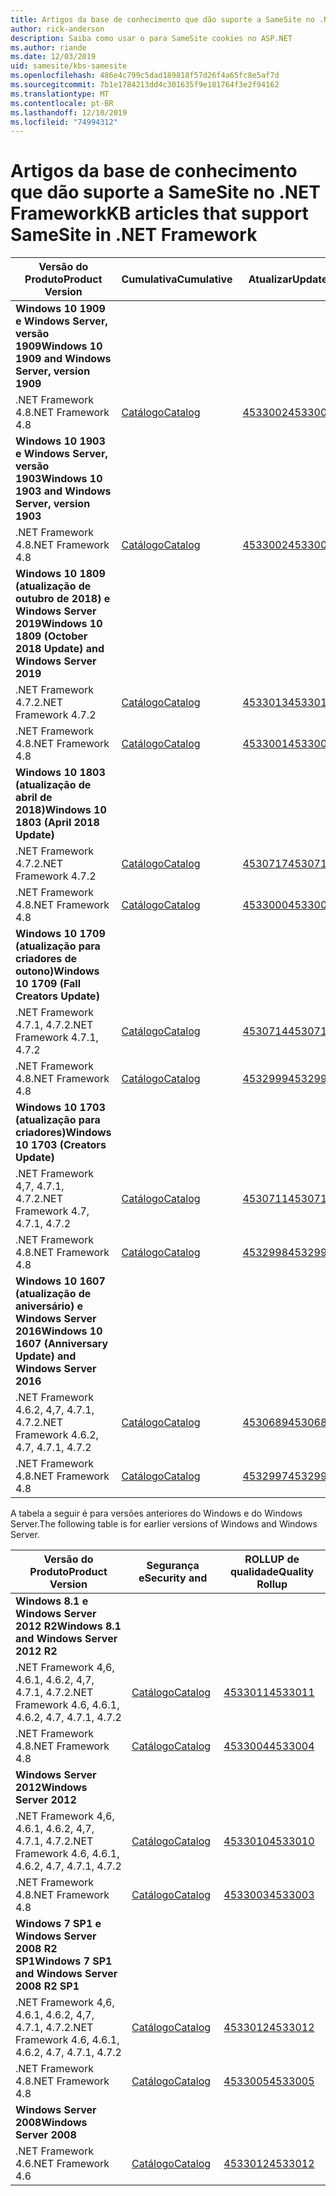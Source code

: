 ```yaml
---
title: Artigos da base de conhecimento que dão suporte a SameSite no .NET Framework
author: rick-anderson
description: Saiba como usar o para SameSite cookies no ASP.NET
ms.author: riande
ms.date: 12/03/2019
uid: samesite/kbs-samesite
ms.openlocfilehash: 486e4c799c5dad189818f57d26f4a65fc8e5af7d
ms.sourcegitcommit: 7b1e1784213dd4c301635f9e181764f3e2f94162
ms.translationtype: MT
ms.contentlocale: pt-BR
ms.lasthandoff: 12/10/2019
ms.locfileid: "74994312"
---
```

# <a name="kb-articles-that-support-samesite-in-net-framework"></a><span data-ttu-id="16f0b-103">Artigos da base de conhecimento que dão suporte a SameSite no .NET Framework</span><span class="sxs-lookup"><span data-stu-id="16f0b-103">KB articles that support SameSite in .NET Framework</span></span>

| <span data-ttu-id="16f0b-104">Versão do Produto</span><span class="sxs-lookup"><span data-stu-id="16f0b-104">Product Version</span></span> | <span data-ttu-id="16f0b-105">Cumulativa</span><span class="sxs-lookup"><span data-stu-id="16f0b-105">Cumulative</span></span> | <span data-ttu-id="16f0b-106">Atualizar</span><span class="sxs-lookup"><span data-stu-id="16f0b-106">Update</span></span> |
| ------------- | ------------- | --- |
| <span data-ttu-id="16f0b-107">**Windows 10 1909 e Windows Server, versão 1909**</span><span class="sxs-lookup"><span data-stu-id="16f0b-107">**Windows 10 1909 and Windows Server, version 1909**</span></span> | | |
| <span data-ttu-id="16f0b-108">.NET Framework 4.8</span><span class="sxs-lookup"><span data-stu-id="16f0b-108">.NET Framework 4.8</span></span>  | [<span data-ttu-id="16f0b-109">Catálogo</span><span class="sxs-lookup"><span data-stu-id="16f0b-109">Catalog</span></span>](http://www.catalog.update.microsoft.com/Search.aspx?q=4533002)  | [<span data-ttu-id="16f0b-110">4533002</span><span class="sxs-lookup"><span data-stu-id="16f0b-110">4533002</span></span>](https://support.microsoft.com/en-us/help/4533002) |
| <span data-ttu-id="16f0b-111">**Windows 10 1903 e Windows Server, versão 1903**</span><span class="sxs-lookup"><span data-stu-id="16f0b-111">**Windows 10 1903 and Windows Server, version 1903**</span></span> | | |
| <span data-ttu-id="16f0b-112">.NET Framework 4.8</span><span class="sxs-lookup"><span data-stu-id="16f0b-112">.NET Framework 4.8</span></span>  | [<span data-ttu-id="16f0b-113">Catálogo</span><span class="sxs-lookup"><span data-stu-id="16f0b-113">Catalog</span></span>](http://www.catalog.update.microsoft.com/Search.aspx?q=4533002)  | [<span data-ttu-id="16f0b-114">4533002</span><span class="sxs-lookup"><span data-stu-id="16f0b-114">4533002</span></span>](https://support.microsoft.com/en-us/help/4533002) |
| <span data-ttu-id="16f0b-115">**Windows 10 1809 (atualização de outubro de 2018) e Windows Server 2019**</span><span class="sxs-lookup"><span data-stu-id="16f0b-115">**Windows 10 1809 (October 2018 Update) and Windows Server 2019**</span></span> | |
| <span data-ttu-id="16f0b-116">.NET Framework 4.7.2</span><span class="sxs-lookup"><span data-stu-id="16f0b-116">.NET Framework 4.7.2</span></span>  | [<span data-ttu-id="16f0b-117">Catálogo</span><span class="sxs-lookup"><span data-stu-id="16f0b-117">Catalog</span></span>](http://www.catalog.update.microsoft.com/Search.aspx?q=4533013)  | [<span data-ttu-id="16f0b-118">4533013</span><span class="sxs-lookup"><span data-stu-id="16f0b-118">4533013</span></span>](https://support.microsoft.com/en-us/help/4533013) |
| <span data-ttu-id="16f0b-119">.NET Framework 4.8</span><span class="sxs-lookup"><span data-stu-id="16f0b-119">.NET Framework 4.8</span></span>  | [<span data-ttu-id="16f0b-120">Catálogo</span><span class="sxs-lookup"><span data-stu-id="16f0b-120">Catalog</span></span>](http://www.catalog.update.microsoft.com/Search.aspx?q=4533001)  | [<span data-ttu-id="16f0b-121">4533001</span><span class="sxs-lookup"><span data-stu-id="16f0b-121">4533001</span></span>](https://support.microsoft.com/en-us/help/4533001) |
| <span data-ttu-id="16f0b-122">**Windows 10 1803 (atualização de abril de 2018)**</span><span class="sxs-lookup"><span data-stu-id="16f0b-122">**Windows 10 1803 (April 2018 Update)**</span></span> | |
| <span data-ttu-id="16f0b-123">.NET Framework 4.7.2</span><span class="sxs-lookup"><span data-stu-id="16f0b-123">.NET Framework 4.7.2</span></span>  | [<span data-ttu-id="16f0b-124">Catálogo</span><span class="sxs-lookup"><span data-stu-id="16f0b-124">Catalog</span></span>](http://www.catalog.update.microsoft.com/Search.aspx?q=4530717)  | [<span data-ttu-id="16f0b-125">4530717</span><span class="sxs-lookup"><span data-stu-id="16f0b-125">4530717</span></span>](https://support.microsoft.com/en-us/help/4530717) |
| <span data-ttu-id="16f0b-126">.NET Framework 4.8</span><span class="sxs-lookup"><span data-stu-id="16f0b-126">.NET Framework 4.8</span></span>  | [<span data-ttu-id="16f0b-127">Catálogo</span><span class="sxs-lookup"><span data-stu-id="16f0b-127">Catalog</span></span>](http://www.catalog.update.microsoft.com/Search.aspx?q=4533000)  | [<span data-ttu-id="16f0b-128">4533000</span><span class="sxs-lookup"><span data-stu-id="16f0b-128">4533000</span></span>](https://support.microsoft.com/en-us/help/4533000) |
| <span data-ttu-id="16f0b-129">**Windows 10 1709 (atualização para criadores de outono)**</span><span class="sxs-lookup"><span data-stu-id="16f0b-129">**Windows 10 1709 (Fall Creators Update)**</span></span> | |
| <span data-ttu-id="16f0b-130">.NET Framework 4.7.1, 4.7.2</span><span class="sxs-lookup"><span data-stu-id="16f0b-130">.NET Framework 4.7.1, 4.7.2</span></span>  | [<span data-ttu-id="16f0b-131">Catálogo</span><span class="sxs-lookup"><span data-stu-id="16f0b-131">Catalog</span></span>](http://www.catalog.update.microsoft.com/Search.aspx?q=4530714)  | [<span data-ttu-id="16f0b-132">4530714</span><span class="sxs-lookup"><span data-stu-id="16f0b-132">4530714</span></span>](https://support.microsoft.com/en-us/help/4530714) |
| <span data-ttu-id="16f0b-133">.NET Framework 4.8</span><span class="sxs-lookup"><span data-stu-id="16f0b-133">.NET Framework 4.8</span></span>  | [<span data-ttu-id="16f0b-134">Catálogo</span><span class="sxs-lookup"><span data-stu-id="16f0b-134">Catalog</span></span>](http://www.catalog.update.microsoft.com/Search.aspx?q=4532999)  | [<span data-ttu-id="16f0b-135">4532999</span><span class="sxs-lookup"><span data-stu-id="16f0b-135">4532999</span></span>](https://support.microsoft.com/en-us/help/4532999) |
| <span data-ttu-id="16f0b-136">**Windows 10 1703 (atualização para criadores)**</span><span class="sxs-lookup"><span data-stu-id="16f0b-136">**Windows 10 1703 (Creators Update)**</span></span> | |
| <span data-ttu-id="16f0b-137">.NET Framework 4,7, 4.7.1, 4.7.2</span><span class="sxs-lookup"><span data-stu-id="16f0b-137">.NET Framework 4.7, 4.7.1, 4.7.2</span></span>  | [<span data-ttu-id="16f0b-138">Catálogo</span><span class="sxs-lookup"><span data-stu-id="16f0b-138">Catalog</span></span>](http://www.catalog.update.microsoft.com/Search.aspx?q=4530711)  | [<span data-ttu-id="16f0b-139">4530711</span><span class="sxs-lookup"><span data-stu-id="16f0b-139">4530711</span></span>](https://support.microsoft.com/en-us/help/4530711) |
| <span data-ttu-id="16f0b-140">.NET Framework 4.8</span><span class="sxs-lookup"><span data-stu-id="16f0b-140">.NET Framework 4.8</span></span>  | [<span data-ttu-id="16f0b-141">Catálogo</span><span class="sxs-lookup"><span data-stu-id="16f0b-141">Catalog</span></span>](http://www.catalog.update.microsoft.com/Search.aspx?q=4532998)  | [<span data-ttu-id="16f0b-142">4532998</span><span class="sxs-lookup"><span data-stu-id="16f0b-142">4532998</span></span>](https://support.microsoft.com/en-us/help/4532998) |
| <span data-ttu-id="16f0b-143">**Windows 10 1607 (atualização de aniversário) e Windows Server 2016**</span><span class="sxs-lookup"><span data-stu-id="16f0b-143">**Windows 10 1607 (Anniversary Update) and Windows Server 2016**</span></span> | |
| <span data-ttu-id="16f0b-144">.NET Framework 4.6.2, 4,7, 4.7.1, 4.7.2</span><span class="sxs-lookup"><span data-stu-id="16f0b-144">.NET Framework 4.6.2, 4.7, 4.7.1, 4.7.2</span></span> | [<span data-ttu-id="16f0b-145">Catálogo</span><span class="sxs-lookup"><span data-stu-id="16f0b-145">Catalog</span></span>](http://www.catalog.update.microsoft.com/Search.aspx?q=4530689)  | [<span data-ttu-id="16f0b-146">4530689</span><span class="sxs-lookup"><span data-stu-id="16f0b-146">4530689</span></span>](https://support.microsoft.com/en-us/help/4530689) |
| <span data-ttu-id="16f0b-147">.NET Framework 4.8</span><span class="sxs-lookup"><span data-stu-id="16f0b-147">.NET Framework 4.8</span></span>  | [<span data-ttu-id="16f0b-148">Catálogo</span><span class="sxs-lookup"><span data-stu-id="16f0b-148">Catalog</span></span>](http://www.catalog.update.microsoft.com/Search.aspx?q=4532997)  | [<span data-ttu-id="16f0b-149">4532997</span><span class="sxs-lookup"><span data-stu-id="16f0b-149">4532997</span></span>](https://support.microsoft.com/en-us/help/4532997) |

<span data-ttu-id="16f0b-150">A tabela a seguir é para versões anteriores do Windows e do Windows Server.</span><span class="sxs-lookup"><span data-stu-id="16f0b-150">The following table is for earlier versions of Windows and Windows Server.</span></span>

| <span data-ttu-id="16f0b-151">Versão do Produto</span><span class="sxs-lookup"><span data-stu-id="16f0b-151">Product Version</span></span> | <span data-ttu-id="16f0b-152">Segurança e</span><span class="sxs-lookup"><span data-stu-id="16f0b-152">Security and</span></span> | <span data-ttu-id="16f0b-153">ROLLUP de qualidade</span><span class="sxs-lookup"><span data-stu-id="16f0b-153">Quality Rollup</span></span> |
| ------------- | ------------- | --- |
| <span data-ttu-id="16f0b-154">**Windows 8.1 e Windows Server 2012 R2**</span><span class="sxs-lookup"><span data-stu-id="16f0b-154">**Windows 8.1 and Windows Server 2012 R2**</span></span> | |
| <span data-ttu-id="16f0b-155">.NET Framework 4,6, 4.6.1, 4.6.2, 4,7, 4.7.1, 4.7.2</span><span class="sxs-lookup"><span data-stu-id="16f0b-155">.NET Framework 4.6, 4.6.1, 4.6.2, 4.7, 4.7.1, 4.7.2</span></span> | [<span data-ttu-id="16f0b-156">Catálogo</span><span class="sxs-lookup"><span data-stu-id="16f0b-156">Catalog</span></span>](http://www.catalog.update.microsoft.com/Search.aspx?q=4533011)  | [<span data-ttu-id="16f0b-157">4533011</span><span class="sxs-lookup"><span data-stu-id="16f0b-157">4533011</span></span>](https://support.microsoft.com/en-us/help/4533011) |
| <span data-ttu-id="16f0b-158">.NET Framework 4.8</span><span class="sxs-lookup"><span data-stu-id="16f0b-158">.NET Framework 4.8</span></span>  | [<span data-ttu-id="16f0b-159">Catálogo</span><span class="sxs-lookup"><span data-stu-id="16f0b-159">Catalog</span></span>](http://www.catalog.update.microsoft.com/Search.aspx?q=4533004)  | [<span data-ttu-id="16f0b-160">4533004</span><span class="sxs-lookup"><span data-stu-id="16f0b-160">4533004</span></span>](https://support.microsoft.com/en-us/help/4533004) |
| <span data-ttu-id="16f0b-161">**Windows Server 2012**</span><span class="sxs-lookup"><span data-stu-id="16f0b-161">**Windows Server 2012**</span></span> | |
| <span data-ttu-id="16f0b-162">.NET Framework 4,6, 4.6.1, 4.6.2, 4,7, 4.7.1, 4.7.2</span><span class="sxs-lookup"><span data-stu-id="16f0b-162">.NET Framework 4.6, 4.6.1, 4.6.2, 4.7, 4.7.1, 4.7.2</span></span> | [<span data-ttu-id="16f0b-163">Catálogo</span><span class="sxs-lookup"><span data-stu-id="16f0b-163">Catalog</span></span>](http://www.catalog.update.microsoft.com/Search.aspx?q=4533010)  | [<span data-ttu-id="16f0b-164">4533010</span><span class="sxs-lookup"><span data-stu-id="16f0b-164">4533010</span></span>](https://support.microsoft.com/en-us/help/4533010) |
| <span data-ttu-id="16f0b-165">.NET Framework 4.8</span><span class="sxs-lookup"><span data-stu-id="16f0b-165">.NET Framework 4.8</span></span>  | [<span data-ttu-id="16f0b-166">Catálogo</span><span class="sxs-lookup"><span data-stu-id="16f0b-166">Catalog</span></span>](http://www.catalog.update.microsoft.com/Search.aspx?q=4533003)  | [<span data-ttu-id="16f0b-167">4533003</span><span class="sxs-lookup"><span data-stu-id="16f0b-167">4533003</span></span>](https://support.microsoft.com/en-us/help/4533003) |
| <span data-ttu-id="16f0b-168">**Windows 7 SP1 e Windows Server 2008 R2 SP1**</span><span class="sxs-lookup"><span data-stu-id="16f0b-168">**Windows 7 SP1 and Windows Server 2008 R2 SP1**</span></span> | |
| <span data-ttu-id="16f0b-169">.NET Framework 4,6, 4.6.1, 4.6.2, 4,7, 4.7.1, 4.7.2</span><span class="sxs-lookup"><span data-stu-id="16f0b-169">.NET Framework 4.6, 4.6.1, 4.6.2, 4.7, 4.7.1, 4.7.2</span></span> | [<span data-ttu-id="16f0b-170">Catálogo</span><span class="sxs-lookup"><span data-stu-id="16f0b-170">Catalog</span></span>](http://www.catalog.update.microsoft.com/Search.aspx?q=4533012)  | [<span data-ttu-id="16f0b-171">4533012</span><span class="sxs-lookup"><span data-stu-id="16f0b-171">4533012</span></span>](https://support.microsoft.com/en-us/help/4533012) |
| <span data-ttu-id="16f0b-172">.NET Framework 4.8</span><span class="sxs-lookup"><span data-stu-id="16f0b-172">.NET Framework 4.8</span></span>  | [<span data-ttu-id="16f0b-173">Catálogo</span><span class="sxs-lookup"><span data-stu-id="16f0b-173">Catalog</span></span>](http://www.catalog.update.microsoft.com/Search.aspx?q=4533005)  | [<span data-ttu-id="16f0b-174">4533005</span><span class="sxs-lookup"><span data-stu-id="16f0b-174">4533005</span></span>](https://support.microsoft.com/en-us/help/4533005) |
| <span data-ttu-id="16f0b-175">**Windows Server 2008**</span><span class="sxs-lookup"><span data-stu-id="16f0b-175">**Windows Server 2008**</span></span> | |
| <span data-ttu-id="16f0b-176">.NET Framework 4.6</span><span class="sxs-lookup"><span data-stu-id="16f0b-176">.NET Framework 4.6</span></span>  | [<span data-ttu-id="16f0b-177">Catálogo</span><span class="sxs-lookup"><span data-stu-id="16f0b-177">Catalog</span></span>](http://www.catalog.update.microsoft.com/Search.aspx?q=4533012)  | [<span data-ttu-id="16f0b-178">4533012</span><span class="sxs-lookup"><span data-stu-id="16f0b-178">4533012</span></span>](https://support.microsoft.com/en-us/help/4533012) |